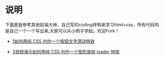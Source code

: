 # 说明
下面是我参考其他前端大神，自己写的coding样例来学习html+css，所有代码均是自己一个一个写出来,大家可以从小例子学起。欢迎Fork！
 
+ [1如何用纯 CSS 创作一个按钮文字滑动特效](http://demo.zhangbing.name/demo1.html)

+ [2视频演示如何用纯 CSS 创作一个矩形旋转 loader 特效](http://demo.zhangbing.name/demo2.html)